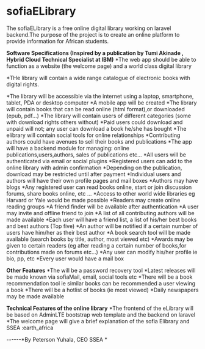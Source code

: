 # sofiaELibrary
The sofiaELibrary is a free online digital library working on laravel backend.The purpose of the project is to create an online platform to provide information for African students. 

**Software Specifications (Inspired by a publication by Tumi Akinade , Hybrid Cloud Technical Specialist at IBM)**
*The web app should be able to function as a website (the welcome page) and a world class digital library

*THe library will contain a wide range catalogue of electronic books with digital rights.

*The library will be accessible via the internet using a laptop, smartphone, tablet, PDA or desktop computer
*A mobile app will be created
*The library will contain books that can be read online (html format),or downloaded (epub, pdf...)
*The library will contain users of different categories (some with download rights others without)
*Paid users could download and unpaid will not; any user can download a book he/she has bought
*The elibrary will contain social tools for online relationships
*Contributing authors could have avenues to sell their books and publications
*The app will have a backend module for managing: online publications,users,authors, sales of publications etc...
*All users will be authenticated via email or social plugins
*Registered users can add to the online library with admin confirmation
*Depending on the publication, download may be restricted until after payment
*Individual users and authors will have their own profile pages and mail boxes
*Authors may have blogs
*Any registered user can read books online, start or join discussion forums, share books online, etc ...
*Access to other world wide libraries eg Harvard or Yale would be made possible
*Readers may create online reading groups
*A friend finder will be available after authentication
*A user may invite and offline friend to join
*A list of all contributing authors will be made available
*Each user will have a friend list, a list of his/her best books and best authors (Top five)
*An author will be notified if a certain number of users have him/her as their best author
*A book search tool will be made available (search books by title, author, most viewed etc)
*Awards may be given to certain readers (eg after reading a certain number of books,for contributions made on forums etc...)
*Any user can modify his/her profile ie bio, pp, etc
*Every user would have a mail box

**Other Features**
*The will be a password recovery tool
*Latest releases will be made known via sofiaMail, email, social tools etc
*There will be a book recommendation tool ie similar books can be recommended a user viewing a book
*There will be a hotlist of books (ie most viewed)
*Daily newspapers may be made available

**Technical Features of the online library**
*The frontend of the eLibrary will be based on AdminLTE bootstrap web template and the backend on laravel
*The welcome page will give a brief explanation of the sofia Elibrary and SSEA :earth_africa


------*By Peterson Yuhala, CEO SSEA *




